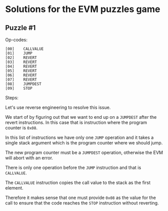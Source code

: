# Solutions for the EVM puzzles game

## Puzzle #1

Op-codes:

```
[00]	CALLVALUE
[01]	JUMP
[02]	REVERT
[03]	REVERT
[04]	REVERT
[05]	REVERT
[06]	REVERT
[07]	REVERT
[08]	JUMPDEST
[09]	STOP
```

Steps:

Let's use reverse engineering to resolve this issue.

We start of by figuring out that we want to end up on a `JUMPDEST` after the revert instructions.
In this case that is instruction where the program counter is `0x08`.

In this list of instructions we have only one `JUMP` operation and it takes a single stack argument which is the program counter where we should jump.

The new program counter must be a `JUMPDEST` operation, otherwise the EVM will abort with an error.

There is only one operation before the `JUMP` instruction and that is `CALLVALUE`.

The `CALLVALUE` instruction copies the call value to the stack as the first element.


Therefore it makes sense that one must provide `0x08` as the value for the call to ensure that the code reaches the `STOP` instruction without reverting.
